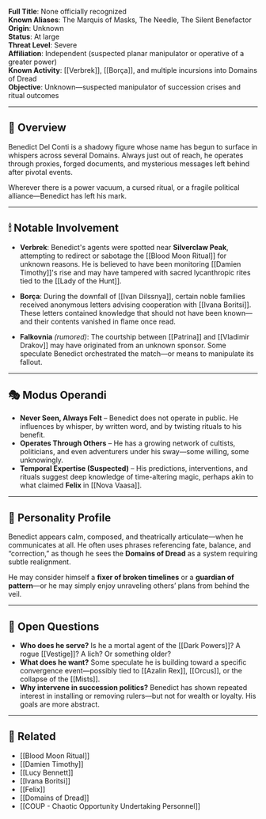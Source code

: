 **Full Title**: None officially recognized  
**Known Aliases**: The Marquis of Masks, The Needle, The Silent Benefactor  
**Origin**: Unknown  
**Status**: At large  
**Threat Level**: Severe  
**Affiliation**: Independent (suspected planar manipulator or operative of a greater power)  
**Known Activity**: [[Verbrek]], [[Borça]], and multiple incursions into Domains of Dread  
**Objective**: Unknown—suspected manipulator of succession crises and ritual outcomes

---

## 🧭 Overview

Benedict Del Conti is a shadowy figure whose name has begun to surface in whispers across several Domains. Always just out of reach, he operates through proxies, forged documents, and mysterious messages left behind after pivotal events.

Wherever there is a power vacuum, a cursed ritual, or a fragile political alliance—Benedict has left his mark.

---

## 🕯 Notable Involvement

- **Verbrek**: Benedict's agents were spotted near **Silverclaw Peak**, attempting to redirect or sabotage the [[Blood Moon Ritual]] for unknown reasons. He is believed to have been monitoring [[Damien Timothy]]'s rise and may have tampered with sacred lycanthropic rites tied to the [[Lady of the Hunt]].
  
- **Borça**: During the downfall of [[Ivan Dilssnya]], certain noble families received anonymous letters advising cooperation with [[Ivana Boritsi]]. These letters contained knowledge that should not have been known—and their contents vanished in flame once read.

- **Falkovnia** *(rumored)*: The courtship between [[Patrina]] and [[Vladimir Drakov]] may have originated from an unknown sponsor. Some speculate Benedict orchestrated the match—or means to manipulate its fallout.

---

## 🎭 Modus Operandi

- **Never Seen, Always Felt** – Benedict does not operate in public. He influences by whisper, by written word, and by twisting rituals to his benefit.
- **Operates Through Others** – He has a growing network of cultists, politicians, and even adventurers under his sway—some willing, some unknowingly.
- **Temporal Expertise (Suspected)** – His predictions, interventions, and rituals suggest deep knowledge of time-altering magic, perhaps akin to what claimed **Felix** in [[Nova Vaasa]].

---

## 🧠 Personality Profile

Benedict appears calm, composed, and theatrically articulate—when he communicates at all. He often uses phrases referencing fate, balance, and “correction,” as though he sees the **Domains of Dread** as a system requiring subtle realignment.

He may consider himself a **fixer of broken timelines** or a **guardian of pattern**—or he may simply enjoy unraveling others’ plans from behind the veil.

---

## 🧩 Open Questions

- **Who does he serve?** Is he a mortal agent of the [[Dark Powers]]? A rogue [[Vestige]]? A lich? Or something older?
- **What does he want?** Some speculate he is building toward a specific convergence event—possibly tied to [[Azalin Rex]], [[Orcus]], or the collapse of the [[Mists]].
- **Why intervene in succession politics?** Benedict has shown repeated interest in installing or removing rulers—but not for wealth or loyalty. His goals are more abstract.

---

## 📁 Related

- [[Blood Moon Ritual]]  
- [[Damien Timothy]]  
- [[Lucy Bennett]]  
- [[Ivana Boritsi]]  
- [[Felix]]  
- [[Domains of Dread]]  
- [[COUP - Chaotic Opportunity Undertaking Personnel]]
